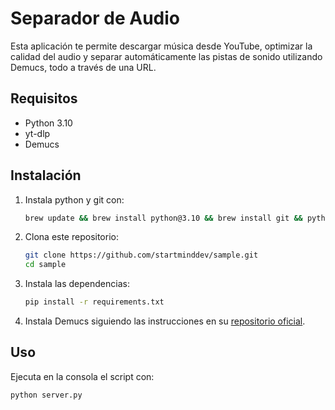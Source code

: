 # Separador de Audio

Esta aplicación te permite descargar música desde YouTube, optimizar la calidad del audio y separar automáticamente las pistas de sonido utilizando Demucs, todo a través de una URL.

## Requisitos

- Python 3.10
- yt-dlp
- Demucs

## Instalación

1. Instala python y git con: 

    ```sh
    brew update && brew install python@3.10 && brew install git && python -m ensurepip --upgrade && brew install ffmpeg && pip install yt-dlp && pip install demucs
    ```

2. Clona este repositorio:

    ```sh
    git clone https://github.com/startminddev/sample.git
    cd sample
    ```

3. Instala las dependencias:

    ```sh
    pip install -r requirements.txt
    ```

4. Instala Demucs siguiendo las instrucciones en su [repositorio oficial](https://github.com/facebookresearch/demucs).


## Uso

Ejecuta en la consola el script con:

```sh
python server.py
```